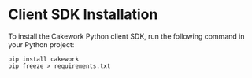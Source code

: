 
# Client SDK Installation

To install the Cakework Python client SDK, run the following command in your Python project:


```
pip install cakework
pip freeze > requirements.txt
```